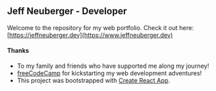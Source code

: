 ## Jeff Neuberger - Developer

Welcome to the repository for my web portfolio. Check it out here: [https://jeffneuberger.dev](https://www.jeffneuberger.dev)


#### Thanks
- To my family and friends who have supported me along my journey!
- [freeCodeCamp](https://freecodecamp.com) for kickstarting my web development adventures!
- This project was bootstrapped with [Create React App](https://github.com/facebook/create-react-app).

